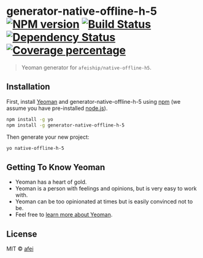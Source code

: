 # generator-native-offline-h-5 [![NPM version][npm-image]][npm-url] [![Build Status][travis-image]][travis-url] [![Dependency Status][daviddm-image]][daviddm-url] [![Coverage percentage][coveralls-image]][coveralls-url]
> Yeoman generator for `afeiship/native-offline-h5`.

## Installation

First, install [Yeoman](http://yeoman.io) and generator-native-offline-h-5 using [npm](https://www.npmjs.com/) (we assume you have pre-installed [node.js](https://nodejs.org/)).

```bash
npm install -g yo
npm install -g generator-native-offline-h-5
```

Then generate your new project:

```bash
yo native-offline-h-5
```

## Getting To Know Yeoman

 * Yeoman has a heart of gold.
 * Yeoman is a person with feelings and opinions, but is very easy to work with.
 * Yeoman can be too opinionated at times but is easily convinced not to be.
 * Feel free to [learn more about Yeoman](http://yeoman.io/).

## License

MIT © [afei](https://github.com/afeiship)


[npm-image]: https://badge.fury.io/js/generator-native-offline-h-5.svg
[npm-url]: https://npmjs.org/package/generator-native-offline-h-5
[travis-image]: https://travis-ci.org/afeiship/generator-native-offline-h-5.svg?branch=master
[travis-url]: https://travis-ci.org/afeiship/generator-native-offline-h-5
[daviddm-image]: https://david-dm.org/afeiship/generator-native-offline-h-5.svg?theme=shields.io
[daviddm-url]: https://david-dm.org/afeiship/generator-native-offline-h-5
[coveralls-image]: https://coveralls.io/repos/afeiship/generator-native-offline-h-5/badge.svg
[coveralls-url]: https://coveralls.io/r/afeiship/generator-native-offline-h-5
